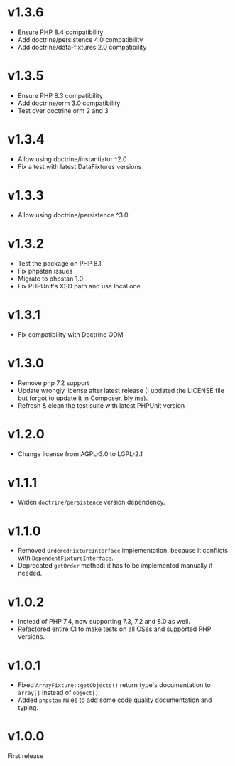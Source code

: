 # v1.3.6

* Ensure PHP 8.4 compatibility
* Add doctrine/persistence 4.0 compatibility
* Add doctrine/data-fixtures 2.0 compatibility

# v1.3.5

* Ensure PHP 8.3 compatibility
* Add doctrine/orm 3.0 compatibility
* Test over doctrine orm 2 and 3

# v1.3.4

* Allow using doctrine/instantiator ^2.0
* Fix a test with latest DataFixtures versions

# v1.3.3

* Allow using doctrine/persistence ^3.0

# v1.3.2

* Test the package on PHP 8.1
* Fix phpstan issues
* Migrate to phpstan 1.0
* Fix PHPUnit's XSD path and use local one

# v1.3.1

* Fix compatibility with Doctrine ODM

# v1.3.0

* Remove php 7.2 support
* Update wrongly license after latest release (I updated the LICENSE file but forgot to update it in Composer, bly me).
* Refresh & clean the test suite with latest PHPUnit version

# v1.2.0

* Change license from AGPL-3.0 to LGPL-2.1

# v1.1.1

* Widen `doctrine/persistence` version dependency.

# v1.1.0

* Removed `OrderedFixtureInterface` implementation, because it conflicts with `DependentFixtureInterface`.
* Deprecated `getOrder` method: it has to be implemented manually if needed.

# v1.0.2

* Instead of PHP 7.4, now supporting 7.3, 7.2 and 8.0 as well.
* Refactored entire CI to make tests on all OSes and supported PHP versions.

# v1.0.1

* Fixed `ArrayFixture::getObjects()` return type's documentation to `array[]` instead of `object[]`
* Added `phpstan` rules to add some code quality documentation and typing.

# v1.0.0

First release
